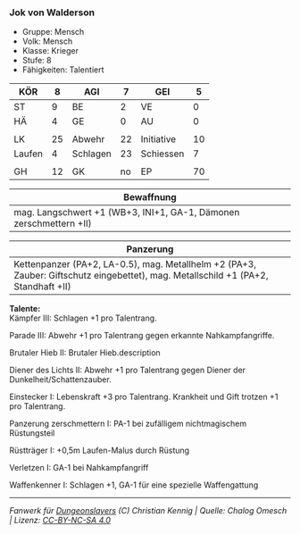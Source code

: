 ### Jok von Walderson  
- Gruppe: Mensch  
- Volk: Mensch  
- Klasse: Krieger  
- Stufe: 8  
- Fähigkeiten: Talentiert  


| KÖR | 8 | AGI | 7 | GEI | 5 |
| --- | --- | --- | --- | --- | --- |
| ST | 9 | BE | 2 | VE | 0 |
| HÄ | 4 | GE | 0 | AU | 0 |
|  |  |  |  |  |  |
| LK | 25 | Abwehr | 22 | Initiative | 10 |
| Laufen | 4 | Schlagen | 23 | Schiessen | 7 |
|  |  |  |  |  |  |
| GH | 12 | GK | no | EP | 70 |


| Bewaffnung |
| --- |
| mag. Langschwert +1 (WB+3, INI+1, GA-1, Dämonen zerschmettern +II) |


| Panzerung |
| --- |
| Kettenpanzer (PA+2, LA-0.5), mag. Metallhelm +2 (PA+3, Zauber: Giftschutz eingebettet), mag. Metallschild +1 (PA+2, Standhaft +II) |


**Talente:**  
Kämpfer III: Schlagen +1 pro Talentrang.

Parade III: Abwehr +1 pro Talentrang gegen erkannte Nahkampfangriffe.

Brutaler Hieb II: Brutaler Hieb.description

Diener des Lichts II: Abwehr +1 pro Talentrang gegen Diener der Dunkelheit/Schattenzauber.

Einstecker I: Lebenskraft +3 pro Talentrang. Krankheit und Gift trotzen +1 pro Talentrang.

Panzerung zerschmettern I: PA-1 bei zufälligem nichtmagischem Rüstungsteil

Rüstträger I: +0,5m Laufen-Malus durch Rüstung

Verletzen I: GA-1 bei Nahkampfangriff

Waffenkenner I: Schlagen +1, GA-1 für eine spezielle Waffengattung





___
*Fanwerk für [Dungeonslayers](https://www.dungeonslayers.net/) (C) Christian Kennig | Quelle: Chalog Omesch | Lizenz: [CC-BY-NC-SA 4.0](https://creativecommons.org/licenses/by-nc-sa/4.0/deed.de)*